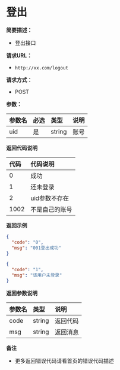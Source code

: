 # 登出

**简要描述：**

- 登出接口

**请求URL：**

- ` http://xx.com/logout `

**请求方式：**

- POST

**参数：**

| 参数名 | 必选  | 类型     | 说明  |
|:----|:----|:-------|:----|
| uid | 是   | string | 账号  |

**返回代码说明**

| 代码   | 代码说明     |
|:-----|:---------|
| 0    | 成功       |
| 1    | 还未登录     |
| 2    | uid参数不存在 |
| 1002 | 不是自己的账号  |

**返回示例**

```json
{
  "code": "0",
  "msg": "001登出成功"
}
```

```json
{
  "code": "1",
  "msg": "该用户未登录"
}
```

**返回参数说明**

| 参数名   | 类型     | 说明    |
|:------|:-------|:------|
| code  | string | 返回代码  |
| msg   | string | 返回消息  |

**备注**

- 更多返回错误代码请看首页的错误代码描述

